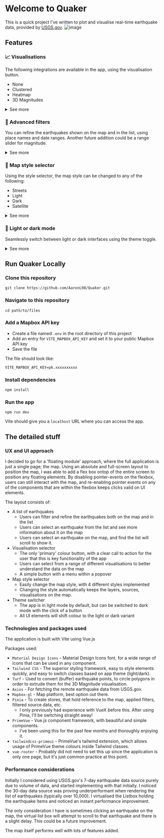 # Welcome to Quaker

This is a quick project I've written to plot and visualise real-time earthquake data, provided by [USGS.gov](https://earthquake.usgs.gov/earthquakes/feed/v1.0/geojson.php). ![image](https://github.com/user-attachments/assets/dde752de-a593-4a19-85c4-fd4f4569c7f9)

## Features

### 📈 Visualisations

The following integrations are available in the app, using the visualisation button.

- None
- Clustered
- Heatmap
- 3D Magnitudes
<details>
    <summary>See more</summary>
    <img></img>
</details>

### 🔎 Advanced filters

You can refine the earthquakes shown on the map and in the list, using place names and date ranges. Another future addition could be a range slider for magnitude.

<details>
    <summary>See more</summary>
    <img></img>
</details>

### 🎨 Map style selector

Using the style selector, the map style can be changed to any of the following:

- Streets
- Light
- Dark
- Satellite
<details>
    <summary>See more</summary>
    <img></img>
</details>

### 🌙 Light or dark mode

Seamlessly switch between light or dark interfaces using the theme toggle.

<details>
    <summary>See more</summary>
    <img src="https://github.com/user-attachments/assets/f56c2305-ce79-4f5d-b45d-18ccc445fd77"></img>
</details>

## Run Quaker Locally

### Clone this repository

```shell
git clone https://github.com/AaronL98/Quaker.git
```

### Navigate to this repository

```shell
cd path/to/files
```

### Add a Mapbox API key

- Create a file named `.env` in the root directory of this project
- Add an entry for `VITE_MAPBOX_API_KEY` and set it to your public Mapbox API key
- Save the file

The file should look like:

```
VITE_MAPBOX_API_KEY=pk.xxxxxxxxxx
```

### Install dependencies

```shell
npm install
```

### Run the app

```shell
npm run dev
```

Vite should give you a `localhost` URL where you can access the app.

## The detailed stuff

### UX and UI approach

I decided to go for a 'floating module' approach, where the full application is just a single page; the map. Using an absolute and full-screen layout to position the map, I was able to add a flex box ontop of the entire screen to position any floating elements. By disabling pointer-events on the flexbox, users can still interact with the map, and re-enabling pointer events on any of the components that are within the flexbox keeps clicks valid on UI elements.

The layout consists of:

- A list of earthquakes
  - Users can filter and refine the earthquakes both on the map and in the list
  - Users can select an earthquake from the list and see more information about it on the map
  - Users can select an earthquake on the map, and find the list will scroll to show it.
- Visualisation selector
  - The only 'primary' colour button, with a clear call to action for the user that this is key functionality of the app
  - Users can select from a range of different visualisations to better understand the data on the map
  - A simple button with a menu within a popover
- Map style selector
  - Easily change the map style, with 4 different styles implemented
  - Changing the style automatically keeps the layers, sources, visualisations on the map.
- Theme switcher
  - The app is in light mode by default, but can be switched to dark mode with the click of a button
  - All UI elements will shift colour to the light or dark variant

### Technologies and packages used

The application is built with Vite using Vue.js

Packages used:

- `Material Design Icons` - Material Design Icons font, for a wide range of icons that can be used in any component.
- `Tailwind CSS` - The superior styling framework, easy to style elements quickly, and easy to switch classes based on app theme (light/dark).
- `Turf` - Used to convert (buffer) earthquake points, to circle polygons in order to extrude them for the 3D Magnitude visualisation.
- `Axios` - For fetching the remote earthquake data from USGS.gov.
- `Mapbox-gl` - Map platform, best option out there.
- `Pinia` - To create stores, that hold reference to the map, applied filters, filtered source data, etc.
  - I only previously had experience with VueX before this. After using Pinia, I'll be switching straight away!
- `PrimeVue` - Vue.js component framework, with beautiful and simple components.
  - I've been using this for the past few months and thoroughly enjoying it.
- `tailwindcss-primeui` - PrimeVue's tailwind extension, which allows usage of PrimeVue theme colours inside Tailwind classes.
- `vue-router` - Probably did not need to set this up since the application is only one page, but it's just common practice at this point.

### Performance considerations

Initially I considered using USGS.gov's 7-day earthquake data source purely due to volume of data, and started implementing with that initially. I noticed the 30-day data source was proving underperformant when rendering the list of earthquakes (typically over 10,000). I virtualised the Listbox holding the earthquake items and noticed an instant performance improvement.

The only consideration I have is sometimes clicking an earthquake on the map, the virtual list box will attempt to scroll to that earthquake and there is a slight delay. This could be a future improvement.

The map itself performs well with lots of features added.
